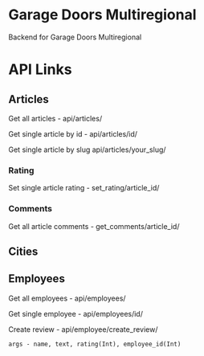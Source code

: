 # Garage Doors Multiregional
Backend for Garage Doors Multiregional

# API Links

## Articles
Get all articles - api/articles/

Get single article by id - api/articles/id/

Get single article by slug api/articles/your_slug/

### Rating
Set single article rating - set_rating/article_id/

### Comments
Get all article comments - get_comments/article_id/

## Cities
## Employees
Get all employees - api/employees/

Get single employee - api/employees/id/

Create review - api/employee/create_review/

    args - name, text, rating(Int), employee_id(Int)
